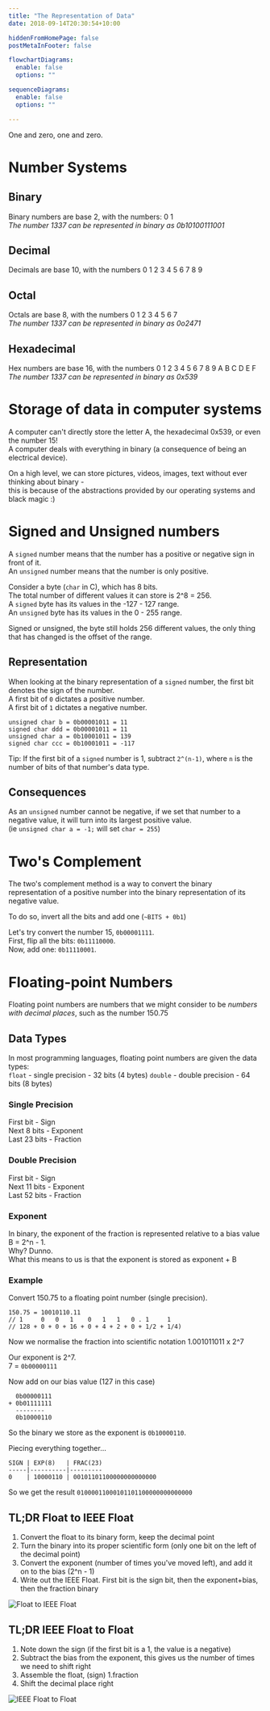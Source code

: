 ```yaml
---
title: "The Representation of Data"
date: 2018-09-14T20:30:54+10:00

hiddenFromHomePage: false
postMetaInFooter: false

flowchartDiagrams:
  enable: false
  options: ""

sequenceDiagrams: 
  enable: false
  options: ""

---
```


One and zero, one and zero.

# Number Systems
## Binary
Binary numbers are base 2, with the numbers: 0 1  
_The number 1337 can be represented in binary as 0b10100111001_

## Decimal
Decimals are base 10, with the numbers 0 1 2 3 4 5 6 7 8 9

## Octal
Octals are base 8, with the numbers 0 1 2 3 4 5 6 7  
_The number 1337 can be represented in binary as 0o2471_

## Hexadecimal
Hex numbers are base 16, with the numbers 0 1 2 3 4 5 6 7 8 9 A B C D E F  
_The number 1337 can be represented in binary as 0x539_

# Storage of data in computer systems
A computer can't directly store the letter A, the hexadecimal 0x539, or even the number 15!  
A computer deals with everything in binary (a consequence of being an electrical device).  

On a high level, we can store pictures, videos, images, text without ever thinking about binary -  
this is because of the abstractions provided by our operating systems and black magic :)

# Signed and Unsigned numbers
A `signed` number means that the number has a positive or negative sign in front of it.  
An `unsigned` number means that the number is only positive.  

Consider a byte (`char` in C), which has 8 bits.  
The total number of different values it can store is 2^8 = 256.  
A `signed` byte has its values in the -127 - 127 range.  
An `unsigned` byte has its values in the 0 - 255 range.  

Signed or unsigned, the byte still holds 256 different values, the only thing that has changed is the offset of the range.

## Representation
When looking at the binary representation of a `signed` number, the first bit denotes the sign of the number.  
A first bit of `0` dictates a positive number.  
A first bit of `1` dictates a negative number.  

`unsigned char b = 0b00001011 = 11`  
`signed char ddd = 0b00001011 = 11`  
`unsigned char a = 0b10001011 = 139`  
`signed char ccc = 0b10001011 = -117`  

Tip: If the first bit of a `signed` number is 1, subtract `2^(n-1)`, where `n` is the number of bits of that number's data type.

## Consequences
As an `unsigned` number cannot be negative, if we set that number to a negative value, it will turn into its largest positive value.  
(ie `unsigned char a = -1;` will set `char = 255`)

# Two&apos;s Complement
The two's complement method is a way to convert the binary representation of a positive number into the binary representation of its negative value.  

To do so, invert all the bits and add one (`~BITS + 0b1`)

Let's try convert the number 15, `0b00001111`.  
First, flip all the bits: `0b11110000`.  
Now, add one: `0b11110001`.

# Floating-point Numbers
Floating point numbers are numbers that we might consider to be _numbers with decimal places_, such as the number 150.75

## Data Types
In most programming languages, floating point numbers are given the data types:  
`float` - single precision - 32 bits (4 bytes)
`double` - double precision - 64 bits (8 bytes)

### Single Precision
First bit - Sign  
Next 8 bits - Exponent  
Last 23 bits - Fraction  

### Double Precision
First bit - Sign  
Next 11 bits - Exponent  
Last 52 bits - Fraction  

### Exponent
In binary, the exponent of the fraction is represented relative to a bias value B = 2^n - 1.  
Why? Dunno.  
What this means to us is that the exponent is stored as exponent + B
### Example
Convert 150.75 to a floating point number (single precision).  
```
150.75 = 10010110.11
// 1     0   0   1    0   1   1   0 . 1     1   
// 128 + 0 + 0 + 16 + 0 + 4 + 2 + 0 + 1/2 + 1/4)
```

Now we normalise the fraction into scientific notation
1.001011011 x 2^7

Our exponent is 2^7.  
7 = `0b00000111`

Now add on our bias value (127 in this case)
```
  0b00000111
+ 0b01111111
  --------
  0b10000110
```

So the binary we store as the exponent is `0b10000110`.  

Piecing everything together...
```
SIGN | EXP(8)   | FRAC(23)
-----|----------|---------
0    | 10000110 | 00101101100000000000000
```

So we get the result `01000011000101101100000000000000`  

## TL;DR Float to IEEE Float
1) Convert the float to its binary form, keep the decimal point
2) Turn the binary into its proper scientific form (only one bit on the left of the decimal point)
3) Convert the exponent (number of times you've moved left), and add it on to the bias (2^n - 1)
4) Write out the IEEE Float. First bit is the sign bit, then the exponent+bias, then the fraction binary

![Float to IEEE Float](/img/float_1.png)

## TL;DR IEEE Float to Float
1) Note down the sign (if the first bit is a 1, the value is a negative)
2) Subtract the bias from the exponent, this gives us the number of times we need to shift right
3) Assemble the float, (sign) 1.fraction
4) Shift the decimal place right

![IEEE Float to Float](/img/float_2.png)

